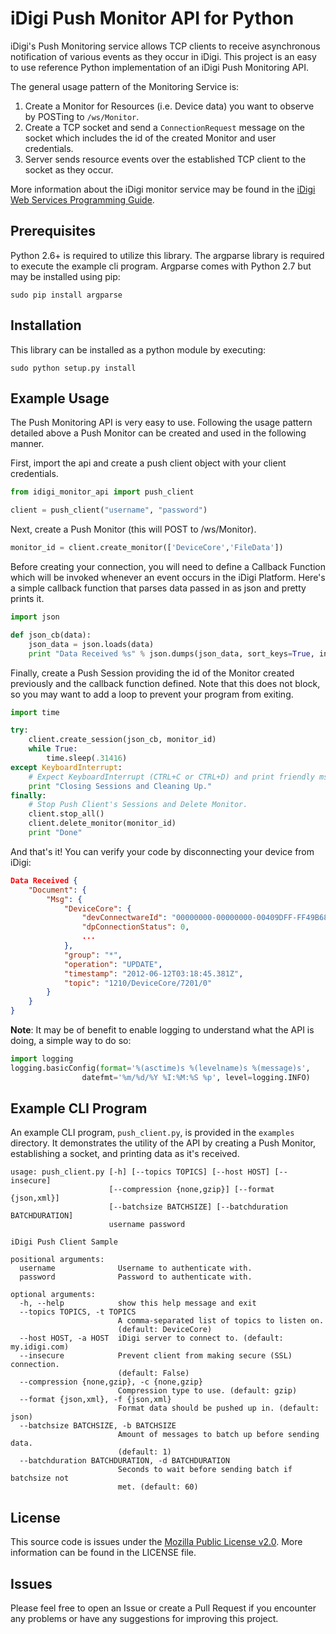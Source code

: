 iDigi Push Monitor API for Python
=================================

iDigi's Push Monitoring service allows TCP clients to receive asynchronous notification of various events as they occur in iDigi.  This project is an easy to use reference Python implementation of an iDigi Push Monitoring API.

The general usage pattern of the Monitoring Service is:

1. Create a Monitor for Resources (i.e. Device data) you want to observe by POSTing to `/ws/Monitor`.
2. Create a TCP socket and send a `ConnectionRequest` message on the socket which includes the id of the created Monitor and user credentials.
3. Server sends resource events over the established TCP client to the socket as they occur.

More information about the iDigi monitor service may be found in the [iDigi Web Services Programming Guide](http://ftp1.digi.com/support/documentation/90002008_E.pdf).

Prerequisites
-------------
Python 2.6+ is required to utilize this library.  The argparse library is 
required to execute the example cli program.  Argparse comes with Python 2.7 
but may be installed using pip:

    sudo pip install argparse

Installation
------------
This library can be installed as a python module by executing:

    sudo python setup.py install

Example Usage
-------------
The Push Monitoring API is very easy to use.  Following the usage pattern detailed above a Push Monitor can be created and used in the following manner.

First, import the api and create a push client object with your client credentials.

```python
from idigi_monitor_api import push_client

client = push_client("username", "password")
```

Next, create a Push Monitor (this will POST to /ws/Monitor).

```python
monitor_id = client.create_monitor(['DeviceCore','FileData'])
```

Before creating your connection, you will need to define a Callback Function which will be invoked whenever an event occurs in the iDigi Platform.  Here's a simple callback function that parses data passed in as json and pretty prints it.

```python
import json

def json_cb(data):
    json_data = json.loads(data)
    print "Data Received %s" % json.dumps(json_data, sort_keys=True, indent=4)
```

Finally, create a Push Session providing the id of the Monitor created previously and the callback function defined.  Note that this does not block, so you may want to add a loop to prevent your program from exiting.

```python
import time

try:
    client.create_session(json_cb, monitor_id)
    while True:
        time.sleep(.31416)
except KeyboardInterrupt:
    # Expect KeyboardInterrupt (CTRL+C or CTRL+D) and print friendly msg.
    print "Closing Sessions and Cleaning Up."
finally:
    # Stop Push Client's Sessions and Delete Monitor.
    client.stop_all()
    client.delete_monitor(monitor_id)
    print "Done"
```

And that's it!  You can verify your code by disconnecting your device from iDigi:

```json
Data Received {
    "Document": {
        "Msg": {
            "DeviceCore": {
                "devConnectwareId": "00000000-00000000-00409DFF-FF49B68F", 
                "dpConnectionStatus": 0, 
                ...
            }, 
            "group": "*", 
            "operation": "UPDATE", 
            "timestamp": "2012-06-12T03:18:45.381Z", 
            "topic": "1210/DeviceCore/7201/0"
        }
    }
}
```

**Note**: It may be of benefit to enable logging to understand what the API is doing, a simple way to do so:

```python
import logging
logging.basicConfig(format='%(asctime)s %(levelname)s %(message)s', 
                datefmt='%m/%d/%Y %I:%M:%S %p', level=logging.INFO)
```

Example CLI Program
-------------------
An example CLI program, `push_client.py`, is provided in the `examples` directory.  It demonstrates the utility of the API by creating a Push Monitor, establishing a socket, and printing data as it's received.

```
usage: push_client.py [-h] [--topics TOPICS] [--host HOST] [--insecure]
                      [--compression {none,gzip}] [--format {json,xml}]
                      [--batchsize BATCHSIZE] [--batchduration BATCHDURATION]
                      username password

iDigi Push Client Sample

positional arguments:
  username              Username to authenticate with.
  password              Password to authenticate with.

optional arguments:
  -h, --help            show this help message and exit
  --topics TOPICS, -t TOPICS
                        A comma-separated list of topics to listen on.
                        (default: DeviceCore)
  --host HOST, -a HOST  iDigi server to connect to. (default: my.idigi.com)
  --insecure            Prevent client from making secure (SSL) connection.
                        (default: False)
  --compression {none,gzip}, -c {none,gzip}
                        Compression type to use. (default: gzip)
  --format {json,xml}, -f {json,xml}
                        Format data should be pushed up in. (default: json)
  --batchsize BATCHSIZE, -b BATCHSIZE
                        Amount of messages to batch up before sending data.
                        (default: 1)
  --batchduration BATCHDURATION, -d BATCHDURATION
                        Seconds to wait before sending batch if batchsize not
                        met. (default: 60)
```

License
-------
This source code is issues under the [Mozilla Public License v2.0](http://mozilla.org/MPL/2.0/).  More information can be found in the LICENSE file.

Issues
------
Please feel free to open an Issue or create a Pull Request if you encounter any problems or have any suggestions for improving this project.